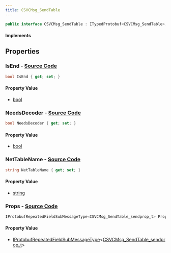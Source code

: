 ```yaml
---
title: CSVCMsg_SendTable
---
```


```csharp
public interface CSVCMsg_SendTable : ITypedProtobuf<CSVCMsg_SendTable>, INativeHandle
```

#### Implements

## Properties

### **IsEnd** - [Source Code](https://github.com/swiftly-solution/swiftlys2/blob/main/managed/src/SwiftlyS2.Generated/Protobufs/Interfaces/CSVCMsg_SendTable.cs#L13)

```csharp
bool IsEnd { get; set; }
```

#### Property Value

- [bool](https://learn.microsoft.com/dotnet/api/system.boolean)

### **NeedsDecoder** - [Source Code](https://github.com/swiftly-solution/swiftlys2/blob/main/managed/src/SwiftlyS2.Generated/Protobufs/Interfaces/CSVCMsg_SendTable.cs#L19)

```csharp
bool NeedsDecoder { get; set; }
```

#### Property Value

- [bool](https://learn.microsoft.com/dotnet/api/system.boolean)

### **NetTableName** - [Source Code](https://github.com/swiftly-solution/swiftlys2/blob/main/managed/src/SwiftlyS2.Generated/Protobufs/Interfaces/CSVCMsg_SendTable.cs#L16)

```csharp
string NetTableName { get; set; }
```

#### Property Value

- [string](https://learn.microsoft.com/dotnet/api/system.string)

### **Props** - [Source Code](https://github.com/swiftly-solution/swiftlys2/blob/main/managed/src/SwiftlyS2.Generated/Protobufs/Interfaces/CSVCMsg_SendTable.cs#L22)

```csharp
IProtobufRepeatedFieldSubMessageType<CSVCMsg_SendTable_sendprop_t> Props { get; }
```

#### Property Value

- [IProtobufRepeatedFieldSubMessageType](/docs/api/shared/netmessages/iprotobufrepeatedfieldsubmessagetype-1)<[CSVCMsg_SendTable_sendprop_t](/docs/api/shared/protobufdefinitions/csvcmsg_sendtable_sendprop_t)>

